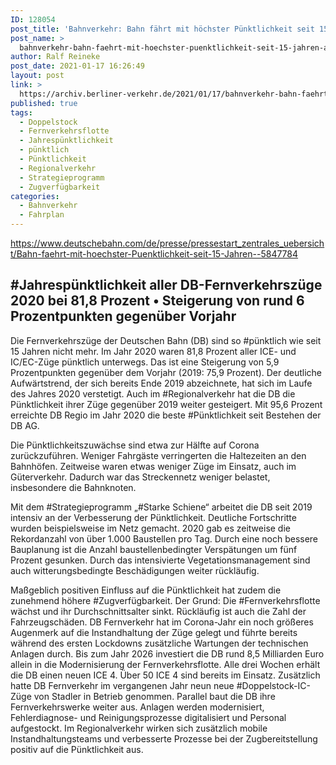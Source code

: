 ```yaml
---
ID: 128054
post_title: 'Bahnverkehr: Bahn fährt mit höchster Pünktlichkeit seit 15 Jahren, aus DB'
post_name: >
  bahnverkehr-bahn-faehrt-mit-hoechster-puenktlichkeit-seit-15-jahren-aus-db
author: Ralf Reineke
post_date: 2021-01-17 16:26:49
layout: post
link: >
  https://archiv.berliner-verkehr.de/2021/01/17/bahnverkehr-bahn-faehrt-mit-hoechster-puenktlichkeit-seit-15-jahren-aus-db/
published: true
tags:
  - Doppelstock
  - Fernverkehrsflotte
  - Jahrespünktlichkeit
  - pünktlich
  - Pünktlichkeit
  - Regionalverkehr
  - Strategieprogramm
  - Zugverfügbarkeit
categories:
  - Bahnverkehr
  - Fahrplan
---
```

https://www.deutschebahn.com/de/presse/pressestart_zentrales_uebersicht/Bahn-faehrt-mit-hoechster-Puenktlichkeit-seit-15-Jahren--5847784
<h2>#Jahrespünktlichkeit aller DB-Fernverkehrszüge 2020 bei 81,8 Prozent • Steigerung von rund 6 Prozentpunkten gegenüber Vorjahr</h2>
Die Fernverkehrszüge der Deutschen Bahn (DB) sind so #pünktlich wie seit 15 Jahren nicht mehr. Im Jahr 2020 waren 81,8 Prozent aller ICE- und IC/EC-Züge pünktlich unterwegs. Das ist eine Steigerung von 5,9 Prozentpunkten gegenüber dem Vorjahr (2019: 75,9 Prozent). Der deutliche Aufwärtstrend, der sich bereits Ende 2019 abzeichnete, hat sich im Laufe des Jahres 2020 verstetigt. Auch im #Regionalverkehr hat die DB die Pünktlichkeit ihrer Züge gegenüber 2019 weiter gesteigert. Mit 95,6 Prozent erreichte DB Regio im Jahr 2020 die beste #Pünktlichkeit seit Bestehen der DB AG.

Die Pünktlichkeitszuwächse sind etwa zur Hälfte auf Corona zurückzuführen. Weniger Fahrgäste verringerten die Haltezeiten an den Bahnhöfen. Zeitweise waren etwas weniger Züge im Einsatz, auch im Güterverkehr. Dadurch war das Streckennetz weniger belastet, insbesondere die Bahnknoten.

Mit dem #Strategieprogramm „#Starke Schiene“ arbeitet die DB seit 2019 intensiv an der Verbesserung der Pünktlichkeit. Deutliche Fortschritte wurden beispielsweise im Netz gemacht. 2020 gab es zeitweise die Rekordanzahl von über 1.000 Baustellen pro Tag. Durch eine noch bessere Bauplanung ist die Anzahl baustellenbedingter Verspätungen um fünf Prozent gesunken. Durch das intensivierte Vegetationsmanagement sind auch witterungsbedingte Beschädigungen weiter rückläufig.

Maßgeblich positiven Einfluss auf die Pünktlichkeit hat zudem die zunehmend höhere #Zugverfügbarkeit. Der Grund: Die #Fernverkehrsflotte wächst und ihr Durchschnittsalter sinkt. Rückläufig ist auch die Zahl der Fahrzeugschäden. DB Fernverkehr hat im Corona-Jahr ein noch größeres Augenmerk auf die Instandhaltung der Züge gelegt und führte bereits während des ersten Lockdowns zusätzliche Wartungen der technischen Anlagen durch. Bis zum Jahr 2026 investiert die DB rund 8,5 Milliarden Euro allein in die Modernisierung der Fernverkehrsflotte. Alle drei Wochen erhält die DB einen neuen ICE 4. Über 50 ICE 4 sind bereits im Einsatz. Zusätzlich hatte DB Fernverkehr im vergangenen Jahr neun neue #Doppelstock-IC-Züge von Stadler in Betrieb genommen. Parallel baut die DB ihre Fernverkehrswerke weiter aus. Anlagen werden modernisiert, Fehlerdiagnose- und Reinigungsprozesse digitalisiert und Personal aufgestockt. Im Regionalverkehr wirken sich zusätzlich mobile Instandhaltungsteams und verbesserte Prozesse bei der Zugbereitstellung positiv auf die Pünktlichkeit aus.